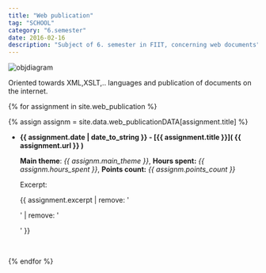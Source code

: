 ```yaml
---
title: "Web publication"
tag: "SCHOOL"
category: "6.semester"
date: 2016-02-16
description: "Subject of 6. semester in FIIT, concerning web documents"
---
```


<img src="{{ site.url }}/Downloads/Obr2.jpg" alt="objdiagram">

Oriented towards XML,XSLT,.. languages and publication of documents on the internet.

<!--excerpt--> 

{% for assignment in site.web_publication %}

{% assign assignm = site.data.web_publicationDATA[assignment.title] %}  

* **{{ assignment.date | date_to_string }} - [{{ assignment.title }}]( {{ assignment.url }} )** 

	**Main theme**: *{{ assignm.main_theme }}*, **Hours spent:** *{{ assignm.hours_spent }}*, **Points count:** *{{ assignm.points_count }}* 

	Excerpt:

	{{ assignment.excerpt | remove: '<p>' | remove: '</p>' }}

	<br/>

{% endfor %}
